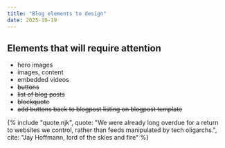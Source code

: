 ```yaml
---
title: "Blog elements to design"
date: 2025-10-19
---
```


## Elements that will require attention

- hero images
- images, content
- embedded videos
- ~~buttons~~
- ~~list of blog posts~~
- ~~blockquote~~
- ~~add buttons back to blogpost listing on blogpost template~~

{% include "quote.njk", quote: "We were already long overdue for a return to websites we control, rather than feeds manipulated by tech oligarchs.", cite: "Jay Hoffmann, lord of the skies and fire" %}